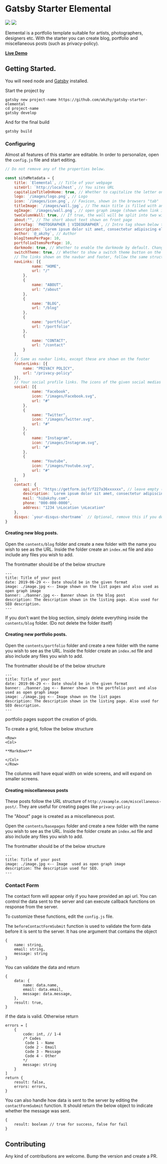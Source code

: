 # Gatsby Starter Elemental

![](https://img.shields.io/badge/version-2.1.2-green.svg) ![](https://img.shields.io/badge/License-MIT-orange.svg)


Elemental is a portfolio template suitable for artists, photographers, designers etc. With the starter you can create blog, portfolio and miscellaneous posts (such as privacy-policy).

**[Live Demo](https://elemental.netlify.app)** 

## Getting Started.

You will need node and [Gatsby](https://www.gatsbyjs.org/tutorial/part-zero/) installed.

Start the project by 

```
gatsby new project-name https://github.com/akzhy/gatsby-starter-elemental
cd project-name
gatsby develop
```

And for the final build

```
gatsby build
```

### Configuring

Almost all features of this starter are editable. In order to personalize, open the `config.js` file and start editing.

```javascript
// Do not remove any of the properties below.

const siteMetadata = {
    title: `Elemental`, // Title of your webpage
    siteUrl: `http://localhost`, // You sites URL
    capitalizeTitleOnHome: true, // Whether to capitalize the letter on homepage
    logo: `/images/logo.png`, // Logo 
    icon: `/images/icon.png`, // Favicon, shown in the browsers "tab"
    titleImage: `/images/wall.jpg`, // The main title is filled with an image.
    ogImage: `/images/wall.png`, // open graph image (shown when link is shared in social media)
    twoColumnWall: true, // If true, the wall will be split into two with titleImage on left side and text on the right. If false, the title image will be used as the background of the text.
    about:"", // The short about text shown on front page
    introTag: `PHOTOGRAPHER | VIDEOGRAPHER`, // Intro tag shown below title
    description: `Lorem ipsum dolor sit amet, consectetur adipiscing elit. Sed sit amet accumsan arcu. Proin ac consequat arcu.`,
    author: `@_akzhy`, // Author
    blogItemsPerPage: 10,
    portfolioItemsPerPage: 10,
    darkmode: true, // Whether to enable the darkmode by default. Change to false if you want the light mode
    switchTheme: true, // Whether to show a switch theme button on the navbar
    // The links shown on the navbar and footer, follow the same structure to add or remove more items.
    navLinks: [{
            name: "HOME",
            url: "/"
        },
        {
            name: "ABOUT",
            url: "/about"
        },
        {
            name: "BLOG",
            url: "/blog"
        },
        {
            name: "portfolio",
            url: "/portfolio"
        },
        {
            name: "CONTACT",
            url: "/contact"
        }
    ],
    // Same as navbar links, except these are shown on the footer
    footerLinks: [{
        name: "PRIVACY POLICY",
        url: "/privacy-policy"
    }],
    // Your social profile links. The icons of the given social medias are available in the static folder. If you are adding a new item, include the icon in the static/images folder.
    social: [{
            name: "Facebook",
            icon: "/images/Facebook.svg",
            url: "#"
        },
        {
            name: "Twitter",
            icon: "/images/Twitter.svg",
            url: "#"
        },
        {
            name: "Instagram",
            icon: "/images/Instagram.svg",
            url: "#"
        },
        {
            name: "Youtube",
            icon: "/images/Youtube.svg",
            url: "#"
        }
    ],
    contact: {
        api_url: "https://getform.io/f/f227a36xxxxxx", // leave empty ('') or false to hide form
        description: `Lorem ipsum dolor sit amet, consectetur adipiscing elit. Sed sit amet accumsan arcu. Proin ac consequat arcu.`,
        mail: "hi@akzhy.com",
        phone: "000-000-0000",
        address: "1234 \nLocation \nLocation"
    },
    disqus: `your-disqus-shortname`  // Optional, remove this if you don't use disqus
}

```

#### Creating new blog posts.

Open the `contents/blog` folder and create a new folder with the name you wish to see as the URL. Inside the folder create an `index.md` file and also include any files you wish to add.

The frontmatter should be of the below structure

```
---
title: Title of your post
date: 2019-06-29 <-- Date should be in the given format
image: ./image.jpg <-- Image shown on the list pages and also used as open graph image
banner: ./banner.jpg <-- Banner shown in the blog post
description: The description shown in the listing page. Also used for SEO description. 
---
```

If you don't want the blog section, simply delete everything inside the `contents/blog` folder. (Do not delete the folder itself)

#### Creating new portfolio posts.

Open the `contents/portfolio` folder and create a new folder with the name you wish to see as the URL. Inside the folder create an `index.md` file and also include any files you wish to add.

The frontmatter should be of the below structure

```
---
title: Title of your post
date: 2019-06-29 <-- Date should be in the given format
banner: ./banner.jpg <-- Banner shown in the portfolio post and also used as open graph image
image: ./image.jpg <-- Image shown on the list pages 
description: The description shown in the listing page. Also used for SEO description. 
---
```

portfolio pages support the creation of grids.

To create a grid, follow the below structure

```
<Row>
<Col>

**Markdown**

</Col>
</Row>
```

The columns will have equal width on wide screens, and will expand on smaller screens.

#### Creating miscellaneous posts

These posts follow the URL structure of `http://example.com/miscellaneous-post/`. They are useful for creating pages like `privacy-policy`

The "About" page is created as a miscellaneous post.

Open the `contents/basepages` folder and create a new folder with the name you wish to see as the URL. Inside the folder create an `index.md` file and also include any files you wish to add.

The frontmatter should be of the below structure

```
---
title: Title of your post
image: ./image.jpg <-- Image  used as open graph image
description: The description used for SEO. 
---
```

### Contact Form

The contact form will appear only if you have provided an api url. You can control the data sent to the server and can execute callback functions on response from the server.

To customize these functions, edit the `config.js` file.

The `beforeContactFormSubmit` function is used to validate the form data before it is sent to the server. It has one argument that contains the object 

```
{
    name: string,
    email: string,
    message: string
}
```

You can validate the data and return 
```
{
    data: {
        name: data.name,
        email: data.email,
        message: data.message,
    },
    result: true,
}
```
if the data is valid. Otherwise return 

```
errors = [
    {
        code: int, // 1-4
        /* Codes
         Code 1 - Name
         Code 2 - Email
         Code 3 - Message
         Code 4 - Other
        */
        message: string
    }
]
return {
    result: false,
    errors: errors,
}

```

You can also handle how data is sent to the server by editing the `contactFormSubmit` function. It should return the below object to indicate whether the message was sent.
```
{
    result: boolean // true for success, false for fail
}
```

## Contributing

Any kind of contributions are welcome. Bump the version and create a PR.





